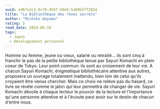 ```yaml
---
uuid: e467a3c3-8cf0-458f-b8e6-5a0db2ff282d
title: "La Bibliothèque des rêves secrets"
author: "Michiko Aoyama"
rating: 5
read_date: 2024-06-19
tags:
  - Japon
  - Développement personnel
---
```


Homme ou femme, jeune ou vieux, salarié ou retraité… ils sont cinq à franchir le pas de la petite bibliothèque tenue par Sayuri Komachi en plein coeur de Tokyo. Leur point commun: ils sont au croisement de leur vie. A chacun Sayuri Komachi, énigmatique bibliothécaire attentive aux autres, proposera un ouvrage totalement inattendu, bien loin de celui qu'ils croyaient être venus chercher.
Mais ce choix ne relève pas du hasard, ce livre se révèle comme le jalon qui leur permettra de changer de vie.
Sayuri Komachi dévoile à chaque lecteur le pouvoir de la lecture et l'importance qu'une personne attentive et à l'écoute peut avoir sur le destin de chacun d'entre nous.